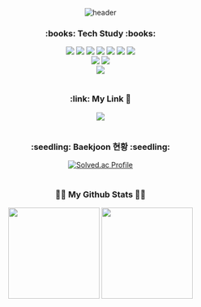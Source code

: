<div align="center">
  
![header](https://capsule-render.vercel.app/api?type=waving&color=timeGradient&height=200&section=header&text=SOOBEEN's%20study%20room&fontSize=40&fontColor=FFFFFF)

</div>  
  
<h3 align="center">:books: Tech Study :books:</h3>

<div align="center">
  
  <img src="https://img.shields.io/badge/Java-007396?style=flat-square&logo=java&logoColor=white"/>
  <img src="https://img.shields.io/badge/Python-3776AB?style=flat-square&logo=Python&logoColor=white"/>
  <img src="https://img.shields.io/badge/HTML5-E34F26?style=flat-square&logo=HTML5&logoColor=white"/>
  <img src="https://img.shields.io/badge/JavaScript-F7DF1E?style=flat-square&logo=JavaScript&logoColor=white"/>
  <img src="https://img.shields.io/badge/jQuery-0769AD?style=flat-square&logo=jQuery&logoColor=white"/>
  <img src="https://img.shields.io/badge/CSS3-1572B6?style=flat-square&logo=CSS3&logoColor=white"/>
  <img src="https://img.shields.io/badge/Bootstrap-7952B3?style=flat-square&logo=Bootstrap&logoColor=white"/>

</div>

<div align="center">
  
  <img src="https://img.shields.io/badge/MySQL-4479A1?style=flat-square&logo=MySQL&logoColor=white"/>
  <img src="https://img.shields.io/badge/MongoDB-47A248?style=flat-square&logo=MongoDB&logoColor=white"/>

</div>

<div align="center">
  
  <img src="https://img.shields.io/badge/Git-F05032?style=flat-square&logo=Git&logoColor=white"/>

</div>

#

<h3 align="center">:link: My Link 🔗</h3>

<div align="center">
  
  <a href="https://soo-note.tistory.com">
    <img src="https://img.shields.io/badge/Tistory-000000?style=flat-square&logo=Tistory&logoColor=white"/>
  </a>

</div>

#

<h3 align="center">:seedling: Baekjoon 현황 :seedling:</h3>
  
<div align="center">
  
 [![Solved.ac Profile](http://mazassumnida.wtf/api/v2/generate_badge?boj=cba06130)](https://solved.ac/cba06130/)
  
</div>

#
  
<h3 align="center">👩‍💻 My Github Stats 👩‍💻</h3>

<p align="center">
  <img height="180em" src="https://github-readme-stats.vercel.app/api?username=ChoSooBeen&show_icons=true&theme=vue">
  <img height="180em" src="https://github-readme-stats.vercel.app/api/top-langs/?username=ChoSooBeen&hide=Batchfile,jupyter%20notebook&layout=compact&theme=vue">
</p>
